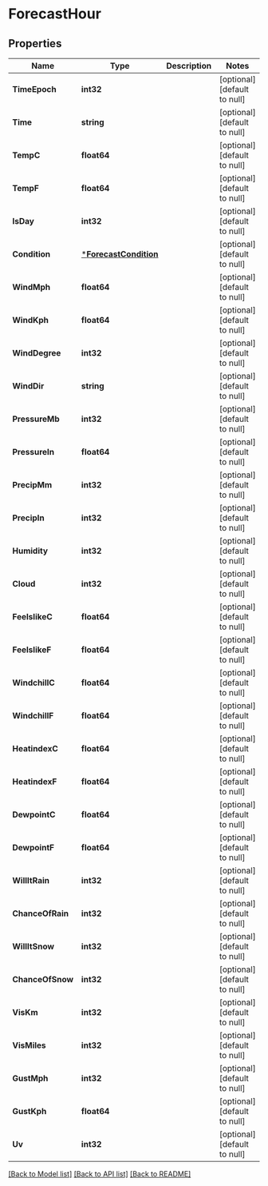 # ForecastHour

## Properties
Name | Type | Description | Notes
------------ | ------------- | ------------- | -------------
**TimeEpoch** | **int32** |  | [optional] [default to null]
**Time** | **string** |  | [optional] [default to null]
**TempC** | **float64** |  | [optional] [default to null]
**TempF** | **float64** |  | [optional] [default to null]
**IsDay** | **int32** |  | [optional] [default to null]
**Condition** | [***ForecastCondition**](forecast_condition.md) |  | [optional] [default to null]
**WindMph** | **float64** |  | [optional] [default to null]
**WindKph** | **float64** |  | [optional] [default to null]
**WindDegree** | **int32** |  | [optional] [default to null]
**WindDir** | **string** |  | [optional] [default to null]
**PressureMb** | **int32** |  | [optional] [default to null]
**PressureIn** | **float64** |  | [optional] [default to null]
**PrecipMm** | **int32** |  | [optional] [default to null]
**PrecipIn** | **int32** |  | [optional] [default to null]
**Humidity** | **int32** |  | [optional] [default to null]
**Cloud** | **int32** |  | [optional] [default to null]
**FeelslikeC** | **float64** |  | [optional] [default to null]
**FeelslikeF** | **float64** |  | [optional] [default to null]
**WindchillC** | **float64** |  | [optional] [default to null]
**WindchillF** | **float64** |  | [optional] [default to null]
**HeatindexC** | **float64** |  | [optional] [default to null]
**HeatindexF** | **float64** |  | [optional] [default to null]
**DewpointC** | **float64** |  | [optional] [default to null]
**DewpointF** | **float64** |  | [optional] [default to null]
**WillItRain** | **int32** |  | [optional] [default to null]
**ChanceOfRain** | **int32** |  | [optional] [default to null]
**WillItSnow** | **int32** |  | [optional] [default to null]
**ChanceOfSnow** | **int32** |  | [optional] [default to null]
**VisKm** | **int32** |  | [optional] [default to null]
**VisMiles** | **int32** |  | [optional] [default to null]
**GustMph** | **int32** |  | [optional] [default to null]
**GustKph** | **float64** |  | [optional] [default to null]
**Uv** | **int32** |  | [optional] [default to null]

[[Back to Model list]](../README.md#documentation-for-models) [[Back to API list]](../README.md#documentation-for-api-endpoints) [[Back to README]](../README.md)

